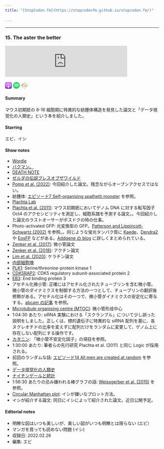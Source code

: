 ```yaml
---
title: "[StopCodon.fm](https://stopcodonfm.github.io/stopcodon.fm/)"

---
```

-------

### 15. The aster the better

<iframe src="https://anchor.fm/stopcodon/embed/episodes/15--The-aster-the-better-e1hefd1" height="102px" width="400px" frameborder="0" scrolling="no"></iframe>

[<img src="https://raw.githubusercontent.com/StopCodonfm/stopcodon/main/logos/apple-podcasts.png" width="22px">]()
[<img src="https://raw.githubusercontent.com/StopCodonfm/stopcodon/main/logos/spotify.png" width="22px">]()
[<img src="https://raw.githubusercontent.com/StopCodonfm/stopcodon/main/logos/google-podcasts.png" width="22px">]()



#### Summary
マウス初期胚の 8-16 細胞期に特異的な紡錘体構造を発見した論文と「データ視覚化の人類史」という本を紹介しました。

#### Starring
エビ、イシ

#### Show notes
+ [Wordle](https://www.nytimes.com/games/wordle/index.html)
+ [バクマン。](https://ja.wikipedia.org/wiki/%E3%83%90%E3%82%AF%E3%83%9E%E3%83%B3%E3%80%82)
+ [DEATH NOTE](https://ja.wikipedia.org/wiki/DEATH_NOTE)
+ [ゼルダの伝説ブレスオブザワイルド](https://www.nintendo.co.jp/zelda/index.html)
+ [Pomp et al. (2022)](https://www.nature.com/articles/s41556-021-00826-3): 今回紹介した論文。残念ながらオープンアクセスではない。
+ 紡錘体: [エピソード7 Self-organising spathetti monster](https://stopcodonfm.github.io/stopcodon.fm/episodes/007.html) を参照。
+ [Plachta Lab](https://www.plachtalab.com)
+ [Plachta et al. (2011)](https://www.nature.com/articles/ncb2154): マウス初期胚においてゲノム DNA に対する転写因子 Oct4 のアクセシビリティを測定し、細胞系譜を予測する論文。。今回紹介した論文のラストオーサーがポスドクの時の仕事。
+ Photo-activated GFP: 光変換型の GFP。[Patterson and Lippincott-Schwartz (2002)](https://www.science.org/doi/10.1126/science.1074952) を参照。。同じような蛍光タンパク質に [Kaede](https://www.pnas.org/doi/full/10.1073/pnas.202320599)、[Dendra2](https://www.nature.com/articles/nbt1191) や [EosFP](https://www.pnas.org/doi/full/10.1073/pnas.0403668101) などがある。[Addgene の blog](https://blog.addgene.org/turn-on-the-lights-with-photoactivable-fluorescent-proteins) に詳しくまとめられている。
+ [Zenker et al. (2017)](https://www.science.org/doi/10.1126/science.aam9335): 微小管論文
+ [Zenker et al. (2018)](https://doi.org/10.1016/j.cell.2018.02.035): アクチン論文
+ [Lim et al. (2020)](https://www.nature.com/articles/s41586-020-2647-4): ケラチン論文
+ [内部細胞塊](https://ja.wikipedia.org/wiki/%E5%86%85%E9%83%A8%E7%B4%B0%E8%83%9E%E5%A1%8A)
+ [PLK1](https://www.uniprot.org/uniprot/Q07832): Serine/threonine-protein kinase 1
+ [CDK5RAP2](https://www.uniprot.org/uniprot/Q8K389): CDK5 regulatory subunit-associated protein 2
+ [EB3](https://www.uniprot.org/uniprot/Q6PER3): End binding protein 3
+ アセチル化微小管: 正確にはアセチル化されたチューブリンを含む微小管。微小管のダイナミクスを制御する方法の一つとして、チューブリンの翻訳後修飾がある。アセチル化はその一つで、微小管ダイナミクスの安定化に寄与する。[abcam の記事](https://www.abcam.co.jp/reagents/unravel-the-tubulin-code-microtubule-dynamics-and-function-1) を参照。
+ [Microtubule organising centre (MTOC)](https://en.wikipedia.org/wiki/Microtubule_organizing_center): 微小管形成中心
+ 1:04:30 あたり: siRNA 実験における「スクランブル」について少し誤った説明をしました。正しくは、標的遺伝子に特異的な siRNA 配列を基に、各ヌクレオチドの比率を変えずに配列だけをランダムに変更して、ゲノム上に存在しない配列にする操作です。
+ [カタニン](https://www.jscb.gr.jp/glossary/category_glossary.php?category_id=5&category=%E5%BE%AE%E5%B0%8F%E7%AE%A1): 「微小管不安定化因子」の項目を参照。
+ 1:30:00 あたり: 筆者らの先行研究 Plachta et al. (2011) と同じ Logic が採用される。
+ 前回のランダムな話: [エピソード14 All men are created at random](https://stopcodonfm.github.io/stopcodon.fm/episodes/014.html) を参照。
+ [データ視覚化の人類史](http://seidosha.co.jp/book/index.php?id=3626)
+ [ナイチンゲールと統計](https://www.stat.go.jp/naruhodo/15_episode/episode/nightingale.html)
+ 1:56:30 あたりの忌み嫌われる棒グラフの話: [Weissgerber et al. (2015)](https://journals.plos.org/plosbiology/article?id=10.1371/journal.pbio.1002128) を参照。
+ [Circular Manhattan plot](https://github.com/YinLiLin/CMplot): イシが嫌いなプロット方法。
+ イシが紹介する論文: 同日にイシによって紹介された論文。近日公開予定。

#### Editorial notes
+ 明瞭な図はいつも美しいが、美しい図がいつも明瞭とは限らない (エビ）
+ マンガを買っても読めない問題 (イシ)
+ 収録日: 2022.02.26
+ 編集: エビ
